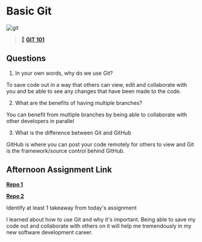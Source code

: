 # Basic Git

![git](https://git-scm.com/images/branching-illustration@2x.png)

> **📖 [GIT 101](https://codeworksacademy.com/fs-student-guide/resources/wk1/01-GIT)**

## Questions

1. In your own words, why do we use Git?

To save code out in a way that others can view, edit and collaborate with you and be able to see any changes that have been made to the code.

2. What are the benefits of having multiple branches?

You can benefit from multiple branches by being able to collaborate with other developers in parallel

3. What is the difference between Git and GitHub

GitHub is where you can post your code remotely for others to view and Git is the framework/source control behind GitHub.

## Afternoon Assignment Link

**[Repo 1](https://github.com/TimothyMcCormick/fs-journal)**

**[Repo 2](https://github.com/TimothyMcCormick/helloWorld)**

Identify at least 1 takeaway from today's assignment

I learned about how to use Git and why it's important. Being able to save my code out and collaborate with others on it will help me tremendously in my new software development career.
